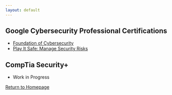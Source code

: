 ```yaml
---
layout: default
---
```


## Google Cybersecurity Professional Certifications

* [Foundation of Cybersecurity](https://www.coursera.org/account/accomplishments/certificate/3MNB94NDOX44)
* [Play It Safe: Manage Security Risks](https://www.coursera.org/account/accomplishments/certificate/8I5O7ZBGF2SA)

## CompTia Security+

* Work in Progress

[Return to Homepage](./)
